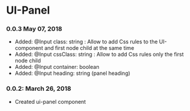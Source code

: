 # UI-Panel
### 0.0.3 May 07, 2018
* Added: @Input class: string  : Allow to add Css rules to the UI-component and first node child at the same time
* Added: @Input cssClass: string : Allow to add Css rules only the first node child
* Added: @Input container: boolean
* Added: @Input heading: string (panel heading)
### 0.0.2: March 26, 2018
* Created ui-panel component